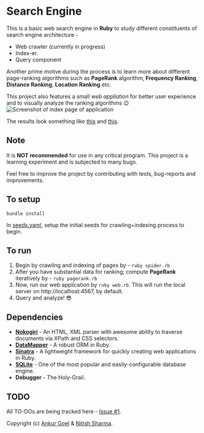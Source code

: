 # Search Engine


This is a basic web search engine in **Ruby** to study different constituents of search engine architecture -

- Web crawler (currently in progress)
- Index-er.
- Query component

Another prime motive during the process is to learn more about different page-ranking algorithms such as **PageRank** algorithm, **Frequency Ranking**, **Distance Ranking**, **Location Ranking** etc.

This project also features a small _web appliation_ for better user experience and to visually analyze the ranking algorithms :wink:
![Screenshot of index page of application](https://dl.dropboxusercontent.com/u/102071534/scr2/Screenshot%20from%202014-05-12%2004%3A32%3A19.png)

The results look something like [this](https://dl.dropboxusercontent.com/u/102071534/scr2/Screenshot%20from%202014-05-12%2004%3A57%3A40.png) and [this](https://dl.dropboxusercontent.com/u/102071534/scr2/Screenshot%20from%202014-05-12%2004%3A17%3A50.png).
## Note

It is **NOT recommended** for use in any critical program. This project is a learning experiment and is subjected to many bugs.

Feel free to improve the project by contributing with tests, bug-reports and improvements.

## To setup

`bundle install`

In [seeds.yaml](seeds.yaml), setup the initial seeds for crawling+indexing process to begin.


## To run

1. Begin by crawling and indexing of pages by - `ruby spider.rb`
2. After you have substantial data for ranking; compute **PageRank** iteratively by - `ruby pagerank.rb`
3. Now, run our web application by `ruby web.rb`. This will run the local server on http://localhost:4567, by default.
4. Query and analyze! :sunglasses:

## Dependencies

- [**Nokogiri**](http://nokogiri.org/) - An HTML, XML parser with awesome ability to traverse documents via XPath and CSS selectors.
- [**DataMapper**](http://datamapper.org) - A robust ORM in Ruby.
- [**Sinatra**](www.sinatrarb.com) - A lightweight framework for quickly creating web applications in Ruby.
- [**SQLite**](http://www.sqlite.org/) - One of the most popular and easily-configurable database engine.
- **Debugger** - The Holy-Grail.

## TODO
All TO-DOs are being tracked here - [Issue #1](https://github.com/AnkurGel/search_engine/issues/1).


Copyright (c) [Ankur Goel](http://github.com/AnkurGel) & [Nitish Sharma](https://github.com/sharma1nitish).
